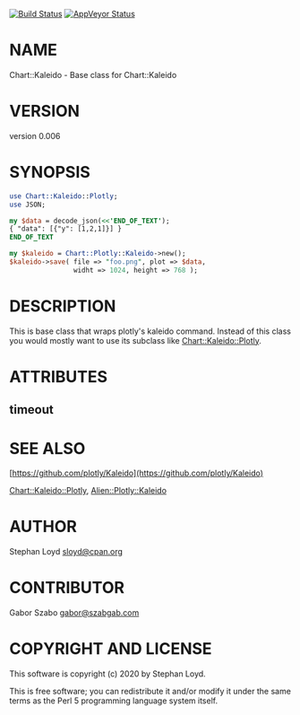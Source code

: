 [![Build Status](https://travis-ci.org/stphnlyd/perl5-Chart-Kaleido.svg?branch=master)](https://travis-ci.org/stphnlyd/perl5-Chart-Kaleido)
[![AppVeyor Status](https://ci.appveyor.com/api/projects/status/github/stphnlyd/perl5-Chart-Kaleido?branch=master&svg=true)](https://ci.appveyor.com/project/stphnlyd/perl5-Chart-Kaleido)

# NAME

Chart::Kaleido - Base class for Chart::Kaleido

# VERSION

version 0.006

# SYNOPSIS

```perl
use Chart::Kaleido::Plotly;
use JSON;

my $data = decode_json(<<'END_OF_TEXT');
{ "data": [{"y": [1,2,1]}] }
END_OF_TEXT

my $kaleido = Chart::Plotly::Kaleido->new();
$kaleido->save( file => "foo.png", plot => $data,
                widht => 1024, height => 768 );
```

# DESCRIPTION

This is base class that wraps plotly's kaleido command.
Instead of this class you would mostly want to use
its subclass like [Chart::Kaleido::Plotly](https://metacpan.org/pod/Chart%3A%3AKaleido%3A%3APlotly).

# ATTRIBUTES

## timeout

# SEE ALSO

[https://github.com/plotly/Kaleido](https://github.com/plotly/Kaleido)

[Chart::Kaleido::Plotly](https://metacpan.org/pod/Chart%3A%3AKaleido%3A%3APlotly),
[Alien::Plotly::Kaleido](https://metacpan.org/pod/Alien%3A%3APlotly%3A%3AKaleido)

# AUTHOR

Stephan Loyd <sloyd@cpan.org>

# CONTRIBUTOR

Gabor Szabo <gabor@szabgab.com>

# COPYRIGHT AND LICENSE

This software is copyright (c) 2020 by Stephan Loyd.

This is free software; you can redistribute it and/or modify it under
the same terms as the Perl 5 programming language system itself.
